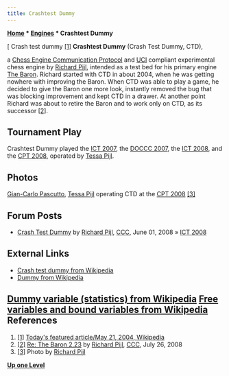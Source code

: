 ```yaml
---
title: Crashtest Dummy
---
```

**[Home](Home "Home") * [Engines](Engines "Engines") * Crashtest Dummy**

\[ Crash test dummy <a id="cite-note-1" href="#cite-ref-1">[1]</a>
**Crashtest Dummy** (Crash Test Dummy, CTD),

a [Chess Engine Communication Protocol](Chess_Engine_Communication_Protocol "Chess Engine Communication Protocol") and [UCI](UCI "UCI") compliant experimental chess engine by [Richard Pijl](Richard_Pijl "Richard Pijl"), intended as a test bed for his primary engine [The Baron](The_Baron "The Baron"). Richard started with CTD in about 2004, when he was getting nowhere with improving the Baron. When CTD was able to play a game, he decided to give the Baron one more look, instantly removed the bug that was blocking improvement and kept CTD in a drawer. At another point Richard was about to retire the Baron and to work only on CTD, as its successor <a id="cite-note-2" href="#cite-ref-2">[2]</a>.

## Tournament Play

Crashtest Dummy played the [ICT 2007](ICT_2007 "ICT 2007"), the [DOCCC 2007](DOCCC_2007 "DOCCC 2007"), the [ICT 2008](ICT_2008 "ICT 2008"), and the [CPT 2008](CPT_2008 "CPT 2008"), operated by [Tessa Pijl](Tessa_Pijl "Tessa Pijl").

## Photos

[](File:CPT2008_DSC_73451.jpg)
[Gian-Carlo Pascutto](Gian-Carlo_Pascutto "Gian-Carlo Pascutto"), [Tessa Pijl](Tessa_Pijl "Tessa Pijl") operating CTD at the [CPT 2008](CPT_2008 "CPT 2008") <a id="cite-note-3" href="#cite-ref-3">[3]</a>

## Forum Posts

- [Crash Test Dummy](http://www.talkchess.com/forum3/viewtopic.php?f=6&t=21484&start=24) by [Richard Pijl](Richard_Pijl "Richard Pijl"), [CCC](CCC "CCC"), June 01, 2008 » [ICT 2008](ICT_2008 "ICT 2008")

## External Links

- [Crash test dummy from Wikipedia](https://en.wikipedia.org/wiki/Crash_test_dummy)
- [Dummy from Wikipedia](https://en.wikipedia.org/wiki/Dummy)

## [Dummy variable (statistics) from Wikipedia](https://en.wikipedia.org/wiki/Dummy_variable_%28statistics%29) [Free variables and bound variables from Wikipedia](https://en.wikipedia.org/wiki/Free_variables_and_bound_variables) References

1. <a id="cite-ref-1" href="#cite-note-1">[1]</a> [Today's featured article/May 21, 2004, Wikipedia](https://en.wikipedia.org/wiki/Wikipedia:Today%27s_featured_article/May_21,_2004)
1. <a id="cite-ref-2" href="#cite-note-2">[2]</a> [Re: The Baron 2.23](http://www.talkchess.com/forum/viewtopic.php?topic_view=threads&p=203643&t=22611) by [Richard Pijl](Richard_Pijl "Richard Pijl"), [CCC](CCC "CCC"), July 26, 2008
1. <a id="cite-ref-3" href="#cite-note-3">[3]</a> Photo by [Richard Pijl](Richard_Pijl "Richard Pijl")

**[Up one Level](Engines "Engines")**

